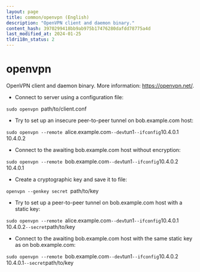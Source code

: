 ```yaml
---
layout: page
title: common/openvpn (English)
description: "OpenVPN client and daemon binary."
content_hash: 3970299418bb9ab975b17476280dafdd78775a4d
last_modified_at: 2024-01-25
tldri18n_status: 2
---
```

# openvpn

OpenVPN client and daemon binary.
More information: <https://openvpn.net/>.

- Connect to server using a configuration file:

`sudo openvpn `<span class="tldr-var badge badge-pill bg-dark-lm bg-white-dm text-white-lm text-dark-dm font-weight-bold">path/to/client.conf</span>

- Try to set up an insecure peer-to-peer tunnel on bob.example.com host:

`sudo openvpn --remote `<span class="tldr-var badge badge-pill bg-dark-lm bg-white-dm text-white-lm text-dark-dm font-weight-bold">alice.example.com</span>` --dev `<span class="tldr-var badge badge-pill bg-dark-lm bg-white-dm text-white-lm text-dark-dm font-weight-bold">tun1</span>` --ifconfig `<span class="tldr-var badge badge-pill bg-dark-lm bg-white-dm text-white-lm text-dark-dm font-weight-bold">10.4.0.1</span>` `<span class="tldr-var badge badge-pill bg-dark-lm bg-white-dm text-white-lm text-dark-dm font-weight-bold">10.4.0.2</span>

- Connect to the awaiting bob.example.com host without encryption:

`sudo openvpn --remote `<span class="tldr-var badge badge-pill bg-dark-lm bg-white-dm text-white-lm text-dark-dm font-weight-bold">bob.example.com</span>` --dev `<span class="tldr-var badge badge-pill bg-dark-lm bg-white-dm text-white-lm text-dark-dm font-weight-bold">tun1</span>` --ifconfig `<span class="tldr-var badge badge-pill bg-dark-lm bg-white-dm text-white-lm text-dark-dm font-weight-bold">10.4.0.2</span>` `<span class="tldr-var badge badge-pill bg-dark-lm bg-white-dm text-white-lm text-dark-dm font-weight-bold">10.4.0.1</span>

- Create a cryptographic key and save it to file:

`openvpn --genkey secret `<span class="tldr-var badge badge-pill bg-dark-lm bg-white-dm text-white-lm text-dark-dm font-weight-bold">path/to/key</span>

- Try to set up a peer-to-peer tunnel on bob.example.com host with a static key:

`sudo openvpn --remote `<span class="tldr-var badge badge-pill bg-dark-lm bg-white-dm text-white-lm text-dark-dm font-weight-bold">alice.example.com</span>` --dev `<span class="tldr-var badge badge-pill bg-dark-lm bg-white-dm text-white-lm text-dark-dm font-weight-bold">tun1</span>` --ifconfig `<span class="tldr-var badge badge-pill bg-dark-lm bg-white-dm text-white-lm text-dark-dm font-weight-bold">10.4.0.1</span>` `<span class="tldr-var badge badge-pill bg-dark-lm bg-white-dm text-white-lm text-dark-dm font-weight-bold">10.4.0.2</span>` --secret `<span class="tldr-var badge badge-pill bg-dark-lm bg-white-dm text-white-lm text-dark-dm font-weight-bold">path/to/key</span>

- Connect to the awaiting bob.example.com host with the same static key as on bob.example.com:

`sudo openvpn --remote `<span class="tldr-var badge badge-pill bg-dark-lm bg-white-dm text-white-lm text-dark-dm font-weight-bold">bob.example.com</span>` --dev `<span class="tldr-var badge badge-pill bg-dark-lm bg-white-dm text-white-lm text-dark-dm font-weight-bold">tun1</span>` --ifconfig `<span class="tldr-var badge badge-pill bg-dark-lm bg-white-dm text-white-lm text-dark-dm font-weight-bold">10.4.0.2</span>` `<span class="tldr-var badge badge-pill bg-dark-lm bg-white-dm text-white-lm text-dark-dm font-weight-bold">10.4.0.1</span>` --secret `<span class="tldr-var badge badge-pill bg-dark-lm bg-white-dm text-white-lm text-dark-dm font-weight-bold">path/to/key</span>

